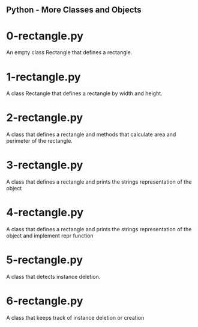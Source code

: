 ## Python - More Classes and Objects
# 0-rectangle.py
An empty class Rectangle that defines a rectangle.
# 1-rectangle.py
A class Rectangle that defines a rectangle by width and height.
# 2-rectangle.py
A class that defines a rectangle and methods that calculate area and perimeter of the rectangle.
# 3-rectangle.py
A class that defines a rectangle and prints the strings representation of the object
# 4-rectangle.py
A class that defines a rectangle and prints the strings representation of the object and implement repr function
# 5-rectangle.py
A class that detects instance deletion.
# 6-rectangle.py
A class that keeps track of instance deletion or creation
